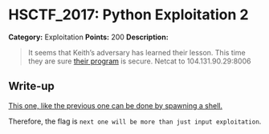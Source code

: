 # HSCTF_2017: Python Exploitation 2

**Category:** Exploitation
**Points:** 200
**Description:**

>It seems that Keith’s adversary has learned their lesson. This time they are sure [their program](exploit.py) is secure.
Netcat to 104.131.90.29:8006

## Write-up
[This one, like the previous one can be done by spawning a shell.](solve.py)

Therefore, the flag is `next one will be more than just input exploitation`.
